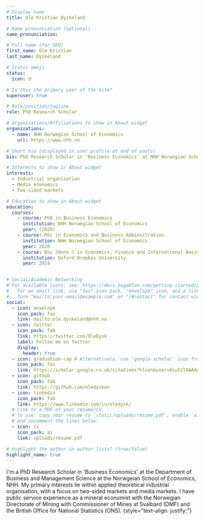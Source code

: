```yaml
---
# Display name
title: Ole Kristian Dyskeland

# Name pronunciation (optional)
name_pronunciation: 

# Full name (for SEO)
first_name: Ole Kristian
last_name: Dyskeland

# Status emoji
status:
  icon: 🤓

# Is this the primary user of the site?
superuser: true

# Role/position/tagline
role: PhD Research Scholar

# Organizations/Affiliations to show in About widget
organizations:
  - name: NHH Norwegian School of Economics
    url: https://www.nhh.no

# Short bio (displayed in user profile at end of posts)
bio: PhD Research Scholar in 'Business Economics' at NHH Norwegian School of Economics. Research in applied economic theory for industrial organisation and media ecoomics.

# Interests to show in About widget
interests:
  - Industrial organisation
  - Media economics
  - Two-sided markets

# Education to show in About widget
education:
  courses:
    - course: PhD in Business Economics
      institution: NHH Norwegian School of Economics
      year: (2025)
    - course: MSc in Economics and Business Adminsitration
      institution: NHH Norwegian School of Economics
      year: 2020
    - course: BSc (Hons.) in Economics, Finance and International Business
      institution: Oxford Brookes University
      year: 2014


# Social/Academic Networking
# For available icons, see: https://docs.hugoblox.com/getting-started/page-builder/#icons
#   For an email link, use "fas" icon pack, "envelope" icon, and a link in the
#   form "mailto:your-email@example.com" or "/#contact" for contact widget.
social:
  - icon: envelope
    icon_pack: fas
    link: mailto:ole.dyskeland@nhh.no
  - icon: twitter
    icon_pack: fab
    link: https://twitter.com/OleDysk
    label: Follow me on Twitter
    display:
      header: true
  - icon: graduation-cap # Alternatively, use `google-scholar` icon from `ai` icon pack
    icon_pack: fas
    link: https://scholar.google.co.uk/citations?hl=en&user=8cu52l0AAAAJ
  - icon: github
    icon_pack: fab
    link: https://github.com/oledysken
  - icon: linkedin
    icon_pack: fab
    link: https://www.linkedin.com/in/oledysk/
  # Link to a PDF of your resume/CV.
  # To use: copy your resume to `static/uploads/resume.pdf`, enable `ai` icons in `params.yaml`,
  # and uncomment the lines below.
  - icon: cv
    icon_pack: ai
    link: uploads/resume.pdf

# Highlight the author in author lists? (true/false)
highlight_name: true
---
```


I'm a PhD Research Scholar in 'Business Economics' at the Department of Business and Management Science at the Norwgeian School of Economics, NHH. My primary interests lie within applied theoretical industrial organisation, with a focus on two-sided markets and media markets. I have public service experience as a mineral economist with the Norwegian Directorate of Mining with Commissioner of Mines at Svalbard (DMF) and the British Office for National Statistics (ONS).
{style="text-align: justify;"}
